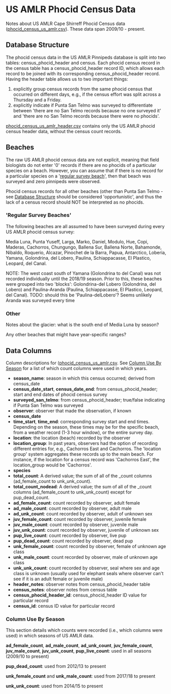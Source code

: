 # US AMLR Phocid Census Data

Notes about US AMLR Cape Shirreff Phocid Census data ([phocid_census_us_amlr.csv](amlr_data/phocid_census_us_amlr.csv)). These data span 2009/10 - present.

## Database Structure

The phocid census data in the US AMLR Pinnipeds database is split into two tables: census_phocid_header and census. Each phocid census record in the census table has a census_phocid_header record ID, which allows each record to be joined with its corresponding census_phocid_header record. Having the header table allows us to two important things: 

1) explicitly group census records from the same phocid census that occurred on different days, e.g., if the census effort was split across a Thursday and a Friday. 
2) explicitly indicate if Punta San Telmo was surveyed to differentiate between 'there are no San Telmo records because no one surveyed it' and 'there are no San Telmo records because there were no phocids'.

[phocid_census_us_amlr_header.csv](amlr_data/phocid_census_us_amlr_header.csv) contains only the US AMLR phocid census header data, without the census count records.

## Beaches

The raw US AMLR phocid census data are not explicit, meaning that field biologists do not enter '0' records if there are no phocids of a particular species on a beach. However, you can assume that if there is no record for a particular species on a '[regular survey beach](#regular-survey-beaches)', then that beach was surveyed and zero pinnipeds were observed.

Phocid census records for all other beaches (other than Punta San Telmo - see [Database Structure](#database-structure) should be considered 'opportunistic', and thus the lack of a census record should NOT be interpreted as no phocids.

### 'Regular Survey Beaches'

The following beaches are all assumed to have been surveyed during every US AMLR phocid census survey:

Media Luna, Punta Yuseff, Larga, Marko, Daniel, Modulo, Hue, Copi, Maderas, Cachorros, Chungungo, Ballena Sur, Ballena Norte, Bahamonde, Nibaldo, Roquerio, Alcazar, Pinochet de la Barra, Papua, Antarctico, Loberia, Yamana, Golondrina, del Lobero, Paulina, Schiappacasse, El Plastico, Leopard, del Canal.

NOTE: The west coast south of Yamana (Golondrina to del Canal) was not recorded individually until the 2018/19 season. Prior to this, these beaches were grouped into two 'blocks': Golondrina-del Lobero (Golondrina, del Lobero) and Paulina-Aranda (Paulina, Schiappacasse, El Plastico, Leopard, del Canal).
TODO: should this be 'Paulina-delLobero'? Seems unlikely Aranda was surveyed every time

### Other

Notes about the glacier: what is the south end of Media Luna by season?

Any other beaches that might have year-specific ranges?

## Data Columns

Column descriptions for ([phocid_census_us_amlr.csv](amlr_data/phocid_census_us_amlr.csv). See [Column Use By Season](#column-use-by-season) for a list of which count columns were used in which years.

* **season_name**: season in which this census occurred; derived from census_date
* **census_date_start**, **census_date_end**: from census_phocid_header; start and end dates of phocid census survey
* **surveyed_san_telmo**: from census_phocid_header; true/false indicating if Punta San Telmo was surveyed
* **observer**: observer that made the observation, if known
* **census_date**
* **time_start**, **time_end**: corresponding survey start and end times. Depending on the season, these times may be for the specific beach, from a weather record (1-3 hour window), or the entire survey day.
* **location**: the location (beach) recorded by the observer
* **location_group**: In past years, observers had the option of recording different entries for, e.g., Cachorros East and Cachorros. The 'location group' system aggregates these records up to the main beach. For instance, if the location for a census record was 'Cachorros East', the location_group would be 'Cachorros'.
* **species**
* **total_count**: A derived value; the sum of all of the _count columns (ad_female_count to unk_unk_count).
* **total_count_nodead**: A derived value; the sum of all of the _count columns (ad_female_count to unk_unk_count) except for pup_dead_count.
* **ad_female_count**: count recorded by observer, adult female
* **ad_male_count**: count recorded by observer, adult male
* **ad_unk_count**: count recorded by observer, adult of unknown sex
* **juv_female_count**: count recorded by observer, juvenile female
* **juv_male_count**: count recorded by observer, juvenile male
* **juv_unk_count**: count recorded by observer, juvenile of unknown sex
* **pup_live_count**: count recorded by observer, live pup
* **pup_dead_count**: count recorded by observer, dead pup
* **unk_female_count**: count recorded by observer, female of unknown age class
* **unk_male_count**: count recorded by observer, male of unknown age class
* **unk_unk_count**: count recorded by observer, seal where sex and age class is unknown (usually used for elephant seals where observer can't see if it is an adult female or juvenile male)
* **header_notes**: observer notes from census_phocid_header table
* **census_notes**: observer notes from census table
* **census_phocid_header_id**: census_phocid_header ID value for particular record
* **census_id**: census ID value for particular record

### Column Use By Season

This section details which counts were recorded (i.e., which columns were used) in which seasons of US AMLR data.

**ad_female_count**, **ad_male_count**, **ad_unk_count**, **juv_female_count**, **juv_male_count**, **juv_unk_count**, **pup_live_count**: used in all seasons (2009/10 to present)

**pup_dead_count**: used from 2012/13 to present

**unk_female_count** and **unk_male_count**: used from 2017/18 to present

**unk_unk_count**: used from 2014/15 to present

